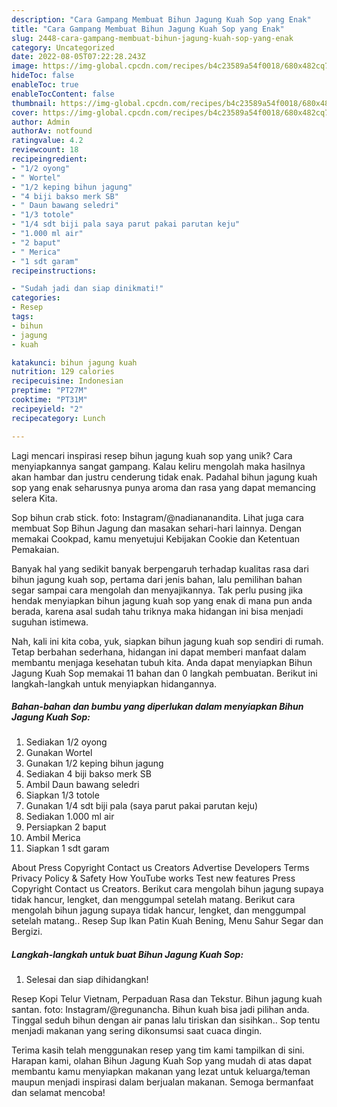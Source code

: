 ```yaml
---
description: "Cara Gampang Membuat Bihun Jagung Kuah Sop yang Enak"
title: "Cara Gampang Membuat Bihun Jagung Kuah Sop yang Enak"
slug: 2448-cara-gampang-membuat-bihun-jagung-kuah-sop-yang-enak
category: Uncategorized
date: 2022-08-05T07:22:28.243Z
image: https://img-global.cpcdn.com/recipes/b4c23589a54f0018/680x482cq70/bihun-jagung-kuah-sop-foto-resep-utama.jpg
hideToc: false
enableToc: true
enableTocContent: false
thumbnail: https://img-global.cpcdn.com/recipes/b4c23589a54f0018/680x482cq70/bihun-jagung-kuah-sop-foto-resep-utama.jpg
cover: https://img-global.cpcdn.com/recipes/b4c23589a54f0018/680x482cq70/bihun-jagung-kuah-sop-foto-resep-utama.jpg
author: Admin
authorAv: notfound
ratingvalue: 4.2
reviewcount: 18
recipeingredient:
- "1/2 oyong"
- " Wortel"
- "1/2 keping bihun jagung"
- "4 biji bakso merk SB"
- " Daun bawang seledri"
- "1/3 totole"
- "1/4 sdt biji pala saya parut pakai parutan keju"
- "1.000 ml air"
- "2 baput"
- " Merica"
- "1 sdt garam"
recipeinstructions:

- "Sudah jadi dan siap dinikmati!"
categories:
- Resep
tags:
- bihun
- jagung
- kuah

katakunci: bihun jagung kuah 
nutrition: 129 calories
recipecuisine: Indonesian
preptime: "PT27M"
cooktime: "PT31M"
recipeyield: "2"
recipecategory: Lunch

---
```





Lagi mencari inspirasi resep bihun jagung kuah sop yang unik? Cara menyiapkannya sangat gampang. Kalau keliru mengolah maka hasilnya akan hambar dan justru cenderung tidak enak. Padahal bihun jagung kuah sop yang enak seharusnya punya aroma dan rasa yang dapat memancing selera Kita.





Sop bihun crab stick. foto: Instagram/@nadiananandita. Lihat juga cara membuat Sop Bihun Jagung dan masakan sehari-hari lainnya. Dengan memakai Cookpad, kamu menyetujui Kebijakan Cookie dan Ketentuan Pemakaian.

Banyak hal yang sedikit banyak berpengaruh terhadap kualitas rasa dari bihun jagung kuah sop, pertama dari jenis bahan, lalu pemilihan bahan segar sampai cara mengolah dan menyajikannya. Tak perlu pusing jika hendak menyiapkan bihun jagung kuah sop yang enak di mana pun anda berada, karena asal sudah tahu triknya maka hidangan ini bisa menjadi suguhan istimewa.






Nah, kali ini kita coba, yuk, siapkan bihun jagung kuah sop sendiri di rumah. Tetap berbahan sederhana, hidangan ini dapat memberi manfaat dalam membantu menjaga kesehatan tubuh kita. Anda dapat menyiapkan Bihun Jagung Kuah Sop memakai 11 bahan dan 0 langkah pembuatan. Berikut ini langkah-langkah untuk menyiapkan hidangannya.

<!--inarticleads1-->

##### Bahan-bahan dan bumbu yang diperlukan dalam menyiapkan Bihun Jagung Kuah Sop:

1. Sediakan 1/2 oyong
1. Gunakan  Wortel
1. Gunakan 1/2 keping bihun jagung
1. Sediakan 4 biji bakso merk SB
1. Ambil  Daun bawang seledri
1. Siapkan 1/3 totole
1. Gunakan 1/4 sdt biji pala (saya parut pakai parutan keju)
1. Sediakan 1.000 ml air
1. Persiapkan 2 baput
1. Ambil  Merica
1. Siapkan 1 sdt garam


About Press Copyright Contact us Creators Advertise Developers Terms Privacy Policy &amp; Safety How YouTube works Test new features Press Copyright Contact us Creators. Berikut cara mengolah bihun jagung supaya tidak hancur, lengket, dan menggumpal setelah matang. Berikut cara mengolah bihun jagung supaya tidak hancur, lengket, dan menggumpal setelah matang.. Resep Sup Ikan Patin Kuah Bening, Menu Sahur Segar dan Bergizi. 

<!--inarticleads2-->

##### Langkah-langkah untuk buat Bihun Jagung Kuah Sop:


1. Selesai dan siap dihidangkan!

Resep Kopi Telur Vietnam, Perpaduan Rasa dan Tekstur. Bihun jagung kuah santan. foto: Instagram/@regunancha. Bihun kuah bisa jadi pilihan anda. Tinggal seduh bihun dengan air panas lalu tiriskan dan sisihkan.. Sop tentu menjadi makanan yang sering dikonsumsi saat cuaca dingin. 

Terima kasih telah menggunakan resep yang tim kami tampilkan di sini. Harapan kami, olahan Bihun Jagung Kuah Sop yang mudah di atas dapat membantu kamu menyiapkan makanan yang lezat untuk keluarga/teman maupun menjadi inspirasi dalam berjualan makanan. Semoga bermanfaat dan selamat mencoba!
